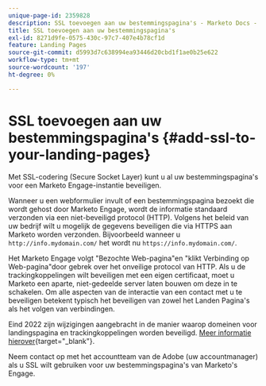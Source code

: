 ```yaml
---
unique-page-id: 2359828
description: SSL toevoegen aan uw bestemmingspagina's - Marketo Docs - Productdocumentatie
title: SSL toevoegen aan uw bestemmingspagina's
exl-id: 8271d9fe-0575-430c-97c7-407e4b78cf1d
feature: Landing Pages
source-git-commit: d5993d7c638994ea93446d20cbd1f1ae0b25e622
workflow-type: tm+mt
source-wordcount: '197'
ht-degree: 0%

---
```


# SSL toevoegen aan uw bestemmingspagina&#39;s {#add-ssl-to-your-landing-pages}

Met SSL-codering (Secure Socket Layer) kunt u al uw bestemmingspagina&#39;s voor een Marketo Engage-instantie beveiligen.

Wanneer u een webformulier invult of een bestemmingspagina bezoekt die wordt gehost door Marketo Engage, wordt de informatie standaard verzonden via een niet-beveiligd protocol (HTTP). Volgens het beleid van uw bedrijf wilt u mogelijk de gegevens beveiligen die via HTTPS aan Marketo worden verzonden. Bijvoorbeeld wanneer u `http://info.mydomain.com/` het wordt nu `https://info.mydomain.com/`.

Het Marketo Engage volgt &quot;Bezochte Web-pagina&quot;en &quot;klikt Verbinding op Web-pagina&quot;door gebrek over het onveilige protocol van HTTP. Als u de trackingkoppelingen wilt beveiligen met een eigen certificaat, moet u Marketo een aparte, niet-gedeelde server laten bouwen om deze in te schakelen. Om alle aspecten van de interactie van een contact met u te beveiligen betekent typisch het beveiligen van zowel het Landen Pagina&#39;s als het volgen van verbindingen.

Eind 2022 zijn wijzigingen aangebracht in de manier waarop domeinen voor landingspagina en trackingkoppelingen worden beveiligd. [Meer informatie hierover](https://nation.marketo.com/t5/product-blogs/changes-to-marketo-engage-secured-domains-platform/ba-p/329305){target="_blank"}.

Neem contact op met het accountteam van de Adobe (uw accountmanager) als u SSL wilt gebruiken voor uw bestemmingspagina&#39;s van Marketo&#39;s Engage.
